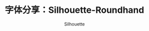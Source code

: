 ---
layout: post
title:  "字体分享：Silhouette-Roundhand"
author: "Silhouette"
tags: 字体设计
excerpt_separator: <!--more-->
sticky: true
hidden: true
---